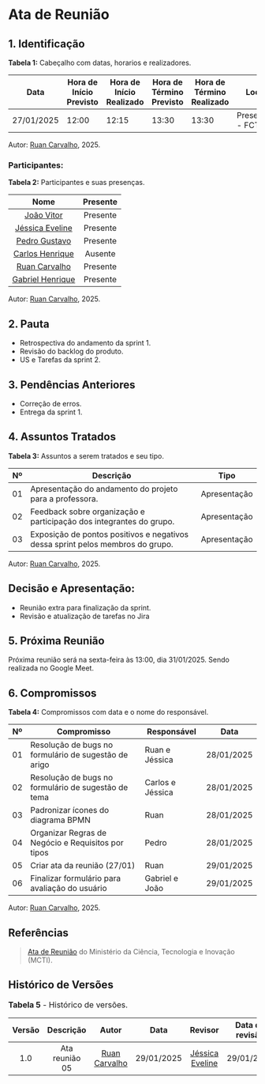 # Ata de Reunião

## 1. Identificação

**Tabela 1:** Cabeçalho com datas, horarios e realizadores.

| Data       | Hora de Início Previsto | Hora de Início Realizado | Hora de Término Previsto | Hora de Término Realizado | Local        | Redator                                        | Revisor                                        |
| ---------- | ----------------------- | ------------------------ | ------------------------ | ------------------------- | ------------ | ---------------------------------------------- | ---------------------------------------------- |
| 27/01/2025 | 12:00                   | 12:15                    | 13:30                    | 13:30                     | Presencial - FCTE |  [Ruan Carvalho](https://github.com/Ruan-Carvalho) |         [Jéssica Eveline](https://github.com/xzxjesse)                                      |

Autor:  [Ruan Carvalho](https://github.com/Ruan-Carvalho), 2025.

### Participantes:

**Tabela 2:** Participantes e suas presenças.

|                         Nome                         | Presente |
| :--------------------------------------------------: | :------: |
|       [João Vitor](https://github.com/Jauzimm)       | Presente |
|    [Jéssica Eveline](https://github.com/xzxjesse)    | Presente |
|    [Pedro Gustavo](https://github.com/PedroGusta)    | Presente |
|    [Carlos Henrique](https://github.com/carlinn1)    | Ausente  |
|  [Ruan Carvalho](https://github.com/Ruan-Carvalho)   | Presente |
| [Gabriel Henrique](https://github.com/gabrielhrlima) | Presente |

Autor:  [Ruan Carvalho](https://github.com/Ruan-Carvalho), 2025.

## 2. Pauta

- Retrospectiva do andamento da sprint 1.
- Revisão do backlog do produto.
- US e Tarefas da sprint 2.

## 3. Pendências Anteriores

- Correção de erros.
- Entrega da sprint 1.

## 4. Assuntos Tratados

**Tabela 3:** Assuntos a serem tratados e seu tipo.

| Nº  |Descrição                                                                                                  | Tipo          |
|---- |------------------------------------------------------------------------------------------------------------|--------------|
| 01  | Apresentação do andamento do projeto para a professora.       | Apresentação  |
| 02  | Feedback sobre organização e participação dos integrantes do grupo.        | Apresentação     |
| 03  | Exposição de pontos positivos e negativos dessa sprint pelos membros do grupo.                    | Apresentação |

Autor: [Ruan Carvalho](https://github.com/Ruan-Carvalho), 2025.

## **Decisão e Apresentação:**

- Reunião extra para finalização da sprint.
- Revisão e atualização de tarefas no Jira

## 5. Próxima Reunião

Próxima reunião será na sexta-feira às 13:00, dia 31/01/2025. Sendo realizada no Google Meet.

## 6. Compromissos

**Tabela 4:** Compromissos com data e o nome do responsável.

| Nº  | Compromisso                                                            | Responsável         | Data       |
|-----|------------------------------------------------------------------------|---------------------|------------|
| 01  | Resolução de bugs no formulário de sugestão de arigo                   | Ruan e Jéssica      | 28/01/2025 |
| 02  | Resolução de bugs no formulário de sugestão de tema                    | Carlos e Jéssica    | 28/01/2025 |
| 03  | Padronizar ícones do diagrama BPMN                                     | Ruan                | 28/01/2025 |
| 04  | Organizar Regras de Negócio e Requisitos por tipos                     | Pedro               | 28/01/2025 |
| 05  | Criar ata da reunião (27/01)                                           | Ruan                | 29/01/2025 |
| 06  | Finalizar formulário para avaliação do usuário                         | Gabriel e João      | 29/01/2025 |

Autor: [Ruan Carvalho](https://github.com/Ruan-Carvalho), 2025.

## Referências

> [Ata de Reunião](https://pdp.mctic.gov.br/MCTI-PDP/guidances/examples/Ata%20Reuniao_21C35EC2.html) do Ministério da Ciência, Tecnologia e Inovação (MCTI).

## Histórico de Versões

<font size="3"><p style="text-align: left">**Tabela 5** - Histórico de versões.</p></font>

| Versão |   Descrição    |                     Autor                      |    Data    |                    Revisor                     | Data de revisão |
| :----: | :------------: | :--------------------------------------------: | :--------: | :--------------------------------------------: | :-------------: |
|  1.0   | Ata reunião 05 | [Ruan Carvalho](https://github.com/Ruan-Carvalho) | 29/01/2025 | [Jéssica Eveline](https://github.com/xzxjesse) | 29/01/2025 |



